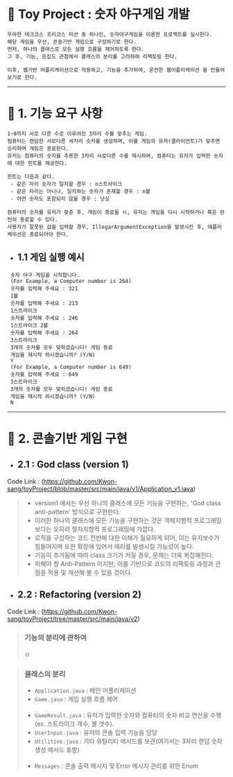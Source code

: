 # 🌟 Toy Project : 숫자 야구게임 개발 
    우아한 테크코스 프리코스 미션 중 하나인, 숫자야구게임을 이용한 프로젝트를 실시한다.
    해당 게임을 우선, 콘솔기반 게임으로 구성하기로 한다.
    먼저, 하나의 클래스로 모든 실행 흐름을 제어하도록 한다.
    그 후, 기능, 응집도 관점에서 클래스의 분리를 고려하여 리팩토링 한다.
    
    이후, 웹기반 어플리케이션으로 적용하고, 기능을 추가하여, 온전한 웹어플리케이션 을 만들어보기로 한다.


---


# 🐋 1. 기능 요구 사항
    1~9까지 서로 다른 수로 이루어진 3자리 수를 맞추는 게임.
    컴퓨터는 랜덤한 서로다른 세자리 숫자를 생성하며, 이를 게임의 유저(클라이언트)가 맞추면 승리하며 게임은 종료된다.
    유저는 컴퓨터의 숫자를 추론한 3자리 서로다른 수를 제시하며, 컴퓨터는 유저가 입력한 숫자에 대한 힌트를 제공한다.
    
    힌트는 다음과 같다.
     - 같은 자리 숫자가 일치할 경우 : n스트라이크
     - 같은 자리는 아니나, 일치하는 숫자가 존재할 경우 : n볼
     - 어떤 숫자도 포함되지 않을 경우 : 낫싱
    
    컴퓨터의 숫자를 유저가 맞춘 후, 게임이 종료될 시, 유저는 게임을 다시 시작하거나 혹은 완전히 종료할 수 있다.
    사용자가 잘못된 값을 입력할 경우, IllegarArgumentException을 발생시킨 후, 애플리케이션은 종료되어야 한다.

 - ## 1.1 게임 실행 예시
```
 숫자 야구 게임을 시작합니다.
 (For Example, a Computer number is 264)
 숫자를 입력해 주세요 : 321
 1볼
 숫자를 입력해 주세요 : 213
 1스트라이크
 숫자를 입력해 주세요 : 246
 1스트라이크 2볼
 숫자를 입력해 주세요 : 264
 3스트라이크
 3개의 숫자를 모두 맞히셨습니다! 게임 종료
 게임을 재시작 하시겠습니까? (Y/N)
 Y
 (For Example, a Computer number is 649)
 숫자를 입력해 주세요 : 649
 3스트라이크
 3개의 숫자를 모두 맞히셨습니다! 게임 종료
 게임을 재시작 하시겠습니까? (Y/N)
 N
```
---

# 🐋 2. 콘솔기반 게임 구현
- ## 2.1 : God class (version 1) 
Code Link : (https://github.com/Kwon-sang/toyProject/blob/master/src/main/java/v1/Application_v1.java)
> - version1 에서는 우선 하나의 클래스에 모든 기능을 구현하는, 'God class anti-pattern' 방식으로 구현한다.<br/>
> - 이러한 하나의 클래스에 모든 기능을 구현하는 것은 객체지향적 프로그래밍 보다는 오히려 절차지향적 프로그래밍에 가깝다.<br/>
> - 로직을 구성하는 코드 전반에 대한 이해가 필요하게 되어, 이는 유지보수가 힘들어지며 또한 확장에 있어서 에러를 발생시킬 가능성이 높다.<br/>
> - 기능이 추가됨에 따라 class 크기가 커질 경우, 문제는 더욱 복잡해진다.
> - 피해야 할 Anti-Pattern 이지만, 이를 기반으로 코드의 리팩토링 과정과 관점을 적용 및 개선해 볼 수 있을 것이다. 

- ## 2.2 : Refactoring (version 2)
Code Link : (https://github.com/Kwon-sang/toyProject/tree/master/src/main/java/v2)
> ### 기능의 분리에 관하여
> ㅇ

> ### 클래스의 분리
> - `Application.java` : 메인 어플리케이션
> - `Game.java` : 게임 실행 흐름 제어<br/><br/>
> - `GameResult.java` : 유저가 입력한 숫자와 컴퓨터의 숫자 비교 연산을 수행(ex. 스트라이크 개수, 볼 갯수).<br/>
> - `UserInput.java` : 유저의 콘솔 입력 기능을 담당
> - `Utilities.java` : 기타 유틸리티 메서드를 보관(여기서는 3자리 랜덤 숫자 생성 메서드 포함)<br/><br/>
> - `Messages` : 콘솔 출력 메시지 및 Error 메시지 관리를 위한 Enum